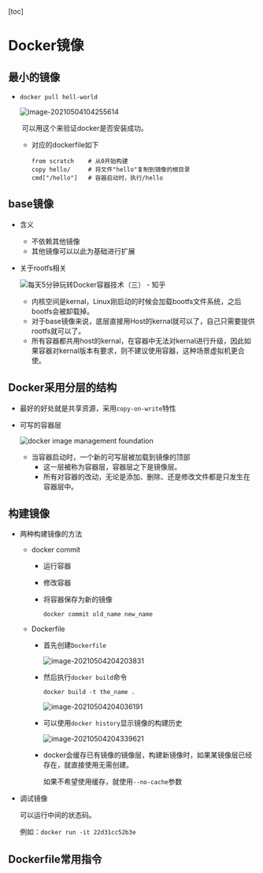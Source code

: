 [toc]

# Docker镜像

## 最小的镜像

- `docker pull hell-world`

  ![image-20210504104255614](https://raw.githubusercontent.com/KingdeGuo/myPictureBed/main/img_upload202105/04/104256-529683.png)

  ​	可以用这个来验证docker是否安装成功。

  - 对应的dockerfile如下

    ```docker
    from scratch    # 从0开始构建
    copy hello/     # 将文件"hello"复制到镜像的根目录
    cmd["/hello"]   # 容器启动时，执行/hello
    ```


## base镜像

- 含义

  - 不依赖其他镜像
  - 其他镜像可以以此为基础进行扩展

- 关于rootfs相关

  ![每天5分钟玩转Docker容器技术（三） - 知乎](https://pic2.zhimg.com/80/v2-e7bf9fbb488309f38864cac909a022a5_1440w.jpg)
  - 内核空间是kernal，Linux刚启动的时候会加载bootfs文件系统，之后bootfs会被卸载掉。
  - 对于base镜像来说，底层直接用Host的kernal就可以了，自己只需要提供rootfs就可以了。
  - 所有容器都共用host的kernal，在容器中无法对kernal进行升级，因此如果容器对kernal版本有要求，则不建议使用容器，这种场景虚拟机更合使。



## Docker采用分层的结构

- 最好的好处就是共享资源，采用`copy-on-write`特性

- 可写的容器层

  ![docker image management foundation](https://www.fatalerrors.org/images/blog/692bc9846ec5c0514b4e73c26bd7f319.jpg)

  - 当容器启动时，一个新的可写层被加载到镜像的顶部
    - 这一层被称为容器层，容器层之下是镜像层。
    - 所有对容器的改动，无论是添加、删除、还是修改文件都是只发生在容器层中。

## 构建镜像

- 两种构建镜像的方法

  - docker commit

    - 运行容器

    - 修改容器

    - 将容器保存为新的镜像

      `docker commit old_name new_name`

  - Dockerfile

    - 首先创建`Dockerfile`

      ![image-20210504204203831](https://raw.githubusercontent.com/KingdeGuo/myPictureBed/main/img_upload202105/04/204204-397109.png)

    - 然后执行`docker build`命令

      ```
      docker build -t the_name .
      ```

      ![image-20210504204036191](https://raw.githubusercontent.com/KingdeGuo/myPictureBed/main/img_upload202105/04/204047-539848.png)

    - 可以使用`docker history`显示镜像的构建历史

      ![image-20210504204339621](https://raw.githubusercontent.com/KingdeGuo/myPictureBed/main/img_upload202105/04/204341-542300.png)

    - docker会缓存已有镜像的镜像层，构建新镜像时，如果某镜像层已经存在，就直接使用无需创建。

      如果不希望使用缓存，就使用`--no-cache`参数

- 调试镜像

  可以运行中间的状态码。

  例如：`docker run -it 22d31cc52b3e`



## Dockerfile常用指令

